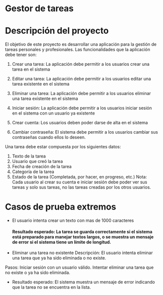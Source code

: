 # Gestor de tareas
# Descripción del proyecto

El objetivo de este proyecto es desarrollar una aplicación para la gestión de tareas personales y
profesionales. Las funcionalidades que la aplicación debe tener son:

1. Crear una tarea: La aplicación debe permitir a los usuarios crear una tarea en el
sistema

3. Editar una tarea: La aplicación debe permitir a los usuarios editar una tarea existente
en el sistema

5. Eliminar una tarea: La aplicación debe permitir a los usuarios eliminar una tarea
existente en el sistema

7. Iniciar sesión: La aplicación debe permitir a los usuarios iniciar sesión en el sistema con
un usuario ya existente

9. Crear cuenta: Los usuarios deben poder darse de alta en el sistema

10. Cambiar contraseña: El sistema debe permitir a los usuarios cambiar sus contraseñas
cuando ellos lo deseen.

Una tarea debe estar compuesta por los siguientes datos:
1. Texto de la tarea
2. Usuario que creó la tarea
3. Fecha de creación de la tarea
4. Categoría de la tarea
5. Estado de la tarea (Completada, por hacer, en progreso, etc.)
Nota: Cada usuario al crear su cuenta e iniciar sesión debe poder ver sus tareas y solo sus tareas,
no las tareas creadas por los otros usuarios.

# Casos de prueba extremos
- El usuario intenta crear un texto con mas de 1000 caracteres
  #### Resultado esperado: La tarea se guarda correctamente si el sistema está preparado para manejar textos largos, o se muestra un mensaje de error si el sistema tiene un límite de longitud. 
- Eliminar una tarea no existente
  Descripción: El usuario intenta eliminar una tarea que ya ha sido eliminada o no existe.

Pasos:
Iniciar sesión con un usuario válido.
Intentar eliminar una tarea que no existe o ya ha sido eliminada.
- Resultado esperado: El sistema muestra un mensaje de error indicando que la tarea no se encuentra en la lista.
